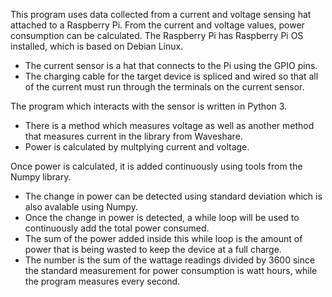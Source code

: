 
This program uses data collected from a current and voltage sensing hat attached to a Raspberry Pi. From the current and voltage values, power consumption can be calculated.
The Raspberry Pi has Raspberry Pi OS installed, which is based on Debian Linux.
- The current sensor is a hat that connects to the Pi using the GPIO pins.
- The charging cable for the target device is spliced and wired so that all of the current must run through the terminals on the current sensor.

The program which interacts with the sensor is written in Python 3.
- There is a method which measures voltage as well as another method that measures current in the library from Waveshare.
- Power is calculated by multplying current and voltage.

Once power is calculated, it is added continuously using tools from the Numpy library.
- The change in power can be detected using standard deviation which is also avalable using Numpy.
- Once the change in power is detected, a while loop will be used to continuously add the total power consumed.
- The sum of the power added inside this while loop is the amount of power that is being wasted to keep the device at a full charge.
- The number is the sum of the wattage readings divided by 3600 since the standard measurement for power consumption is watt hours, while the program measures every second.
